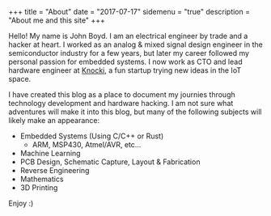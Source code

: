 +++
title = "About"
date = "2017-07-17"
sidemenu = "true"
description = "About me and this site"
+++

Hello! My name is John Boyd. I am an electrical engineer by trade and a hacker at heart. I worked as an analog & mixed signal design engineer in the semiconductor industry for a few years, but later my career followed my personal passion for embedded systems. I now work as CTO and lead hardware engineer at <a href="https://www.knocki.com/" target="_blank">Knocki</a>, a fun startup trying new ideas in the IoT space.

I have created this blog as a place to document my journies through technology development and hardware hacking. I am not sure what adventures will make it into this blog, but many of the following subjects will likely make an appearance:

* Embedded Systems (Using C/C++ or Rust)
  * ARM, MSP430, Atmel/AVR, etc...
* Machine Learning
* PCB Design, Schematic Capture, Layout & Fabrication
* Reverse Engineering
* Mathematics
* 3D Printing

Enjoy :)